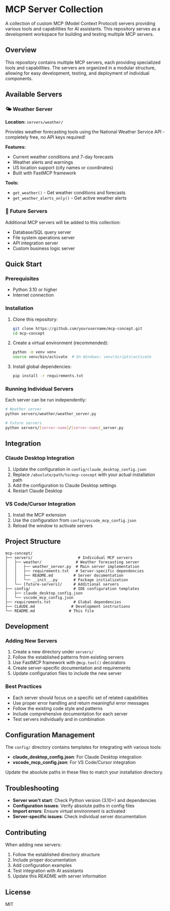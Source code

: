 # MCP Server Collection

A collection of custom MCP (Model Context Protocol) servers providing various tools and capabilities for AI assistants. This repository serves as a development workspace for building and testing multiple MCP servers.

## Overview

This repository contains multiple MCP servers, each providing specialized tools and capabilities. The servers are organized in a modular structure, allowing for easy development, testing, and deployment of individual components.

## Available Servers

### 🌤️ Weather Server
**Location:** `servers/weather/`

Provides weather forecasting tools using the National Weather Service API - completely free, no API keys required!

**Features:**
- Current weather conditions and 7-day forecasts
- Weather alerts and warnings
- US location support (city names or coordinates)
- Built with FastMCP framework

**Tools:**
- `get_weather()` - Get weather conditions and forecasts
- `get_weather_alerts_only()` - Get active weather alerts

### 🚧 Future Servers

Additional MCP servers will be added to this collection:
- Database/SQL query server
- File system operations server  
- API integration server
- Custom business logic server

## Quick Start

### Prerequisites

- Python 3.10 or higher
- Internet connection

### Installation

1. Clone this repository:
   ```bash
   git clone https://github.com/yourusername/mcp-concept.git
   cd mcp-concept
   ```

2. Create a virtual environment (recommended):
   ```bash
   python -m venv venv
   source venv/bin/activate  # On Windows: venv\Scripts\activate
   ```

3. Install global dependencies:
   ```bash
   pip install -r requirements.txt
   ```

### Running Individual Servers

Each server can be run independently:

```bash
# Weather server
python servers/weather/weather_server.py

# Future servers
python servers/[server-name]/[server-name]_server.py
```

## Integration

### Claude Desktop Integration

1. Update the configuration in `config/claude_desktop_config.json`
2. Replace `/absolute/path/to/mcp-concept` with your actual installation path
3. Add the configuration to Claude Desktop settings
4. Restart Claude Desktop

### VS Code/Cursor Integration

1. Install the MCP extension
2. Use the configuration from `config/vscode_mcp_config.json`
3. Reload the window to activate servers

## Project Structure

```
mcp-concept/
├── servers/                    # Individual MCP servers
│   ├── weather/               # Weather forecasting server
│   │   ├── weather_server.py  # Main server implementation
│   │   ├── requirements.txt   # Server-specific dependencies
│   │   ├── README.md         # Server documentation
│   │   └── __init__.py       # Package initialization
│   └── [future-servers]/     # Additional servers
├── config/                   # IDE configuration templates
│   ├── claude_desktop_config.json
│   └── vscode_mcp_config.json
├── requirements.txt          # Global dependencies
├── CLAUDE.md                # Development instructions
└── README.md               # This file
```

## Development

### Adding New Servers

1. Create a new directory under `servers/`
2. Follow the established patterns from existing servers
3. Use FastMCP framework with `@mcp.tool()` decorators
4. Create server-specific documentation and requirements
5. Update configuration files to include the new server

### Best Practices

- Each server should focus on a specific set of related capabilities
- Use proper error handling and return meaningful error messages
- Follow the existing code style and patterns
- Include comprehensive documentation for each server
- Test servers individually and in combination

## Configuration Management

The `config/` directory contains templates for integrating with various tools:

- **claude_desktop_config.json**: For Claude Desktop integration
- **vscode_mcp_config.json**: For VS Code/Cursor integration

Update the absolute paths in these files to match your installation directory.

## Troubleshooting

- **Server won't start**: Check Python version (3.10+) and dependencies
- **Configuration issues**: Verify absolute paths in config files
- **Import errors**: Ensure virtual environment is activated
- **Server-specific issues**: Check individual server documentation

## Contributing

When adding new servers:
1. Follow the established directory structure
2. Include proper documentation
3. Add configuration examples
4. Test integration with AI assistants
5. Update this README with server information

## License

MIT